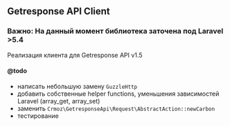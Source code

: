 ## Getresponse API Client

### Важно: На данный момент библиотека заточена под Laravel >5.4

Реализация клиента для Getresponse API v1.5


#### @todo

- написать небольшую замену `GuzzleHttp`
- добавить собственные helper functions, уменьшения зависимостей Laravel (array_get, array_set)
- заменить `Crmoz\GetresponseApi\Request\AbstractAction::newCarbon`
- тестирование